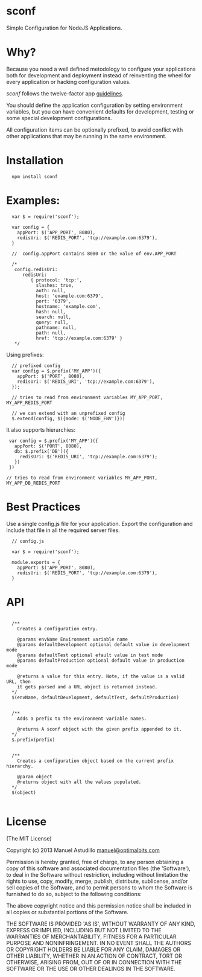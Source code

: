 sconf
=====

Simple Configuration for NodeJS Applications.

Why?
====

Because you need a well defined metodology to configure your applications both for
development and deployment instead of reinventing the wheel for every application
or hacking configuration values.

*sconf* follows the twelve-factor app [guidelines](http://www.12factor.net/config).

You should define the application configuration by setting environment variables, 
but you can have convenient defaults for development, testing or some special
development configurations.

All configuration items can be optionally prefixed, to avoid conflict with
other applications that may be running in the same environment.

Installation
============

```
  npm install sconf
```

Examples:
=========

```
  var $ = require('sconf');

  var config = {
    appPort: $('APP_PORT', 8080),
    redisUri: $('REDIS_PORT', 'tcp://example.com:6379'),
  }
  
  //  config.appPort contains 8080 or the value of env.APP_PORT
  
  /*
   config.redisUri:
      redisUri:
         { protocol: 'tcp:',
           slashes: true,
           auth: null,
           host: 'example.com:6379',
           port: '6379',
           hostname: 'example.com',
           hash: null,
           search: null,
           query: null,
           pathname: null,
           path: null,
           href: 'tcp://example.com:6379' }
   */
```

Using prefixes:

```
  // prefixed config
  var config = $.prefix('MY_APP')({
    appPort: $('PORT', 8080),
    redisUri: $('REDIS_URI', 'tcp://example.com:6379'),
  });
  
  // tries to read from environment variables MY_APP_PORT, MY_APP_REDIS_PORT

  // we can extend with an unprefixed config
  $.extend(config, $({mode: $('NODE_ENV')}))  
```

It also supports hierarchies:

```
 var config = $.prefix('MY_APP')({
   appPort: $('PORT', 8080),
   db: $.prefix('DB')({
     redisUri: $('REDIS_URI', 'tcp://example.com:6379');
   })
 })
 
// tries to read from environment variables MY_APP_PORT, MY_APP_DB_REDIS_PORT
```

Best Practices
==============

Use a single config.js file for your application. Export the configuration
and include that file in all the required server files.

```
  // config.js

  var $ = require('sconf');

  module.exports = {
    appPort: $('APP_PORT', 8080),
    redisUri: $('REDIS_PORT', 'tcp://example.com:6379'),
  }
```


API
===

```

  /**
    Creates a configuration entry. 
    
    @params envName Environment variable name
    @params defaultDevelopment optional default value in development mode
    @params defaultTest optional efault value in test mode
    @params defaultProduction optional default value in production mode
    
    @returns a value for this entry. Note, if the value is a valid URL, then
    it gets parsed and a URL object is returned instead.
  */
  $(envName, defaultDevelopment, defaultTest, defaultProduction)
  
  
  /**
    Adds a prefix to the environment variable names.
    
    @returns A sconf object with the given prefix appended to it.
  */
  $.prefix(prefix)
  
  
  /**
    Creates a configuration object based on the current prefix hierarchy.
    
    @param object
    @returns object with all the values populated.
  */
  $(object)
  

```


License
=======

(The MIT License)

Copyright (c) 2013 Manuel Astudillo manuel@optimalbits.com

Permission is hereby granted, free of charge, to any person obtaining a copy of this software and associated documentation files (the 'Software'), to deal in the Software without restriction, including without limitation the rights to use, copy, modify, merge, publish, distribute, sublicense, and/or sell copies of the Software, and to permit persons to whom the Software is furnished to do so, subject to the following conditions:

The above copyright notice and this permission notice shall be included in all copies or substantial portions of the Software.

THE SOFTWARE IS PROVIDED 'AS IS', WITHOUT WARRANTY OF ANY KIND, EXPRESS OR IMPLIED, INCLUDING BUT NOT LIMITED TO THE WARRANTIES OF MERCHANTABILITY, FITNESS FOR A PARTICULAR PURPOSE AND NONINFRINGEMENT. IN NO EVENT SHALL THE AUTHORS OR COPYRIGHT HOLDERS BE LIABLE FOR ANY CLAIM, DAMAGES OR OTHER LIABILITY, WHETHER IN AN ACTION OF CONTRACT, TORT OR OTHERWISE, ARISING FROM, OUT OF OR IN CONNECTION WITH THE SOFTWARE OR THE USE OR OTHER DEALINGS IN THE SOFTWARE.


